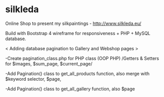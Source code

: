 # silkleda
Online Shop to present my silkpaintings - http://www.silkleda.eu/

Build with Bootstrap 4 wireframe for responsiveness + PHP + MySQL database.

< Adding database pagination to Gallery and Webshop pages >

-Create pagination_class.php for PHP class (OOP PHP) /Getters & Setters for $images, $sum_page, $current_page/

-Add Pagination() class to get_all_products function, also merge with $keyword selector, $page,

-Add Pagination() class to get_all_gallery function, also $page
	
